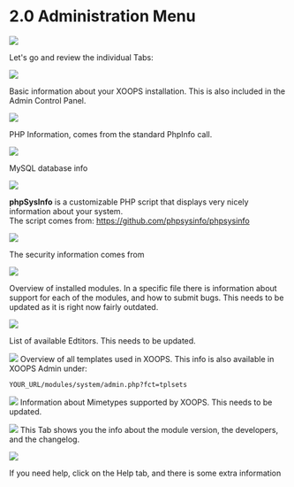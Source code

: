 # 2.0 Administration Menu

![](../assets/image001.png)

Let's go and review the individual Tabs:

![](../assets/image003.png)

Basic information about your XOOPS installation. This is also included in the Admin Control Panel.

![](../assets/image004.png)

PHP Information, comes from the standard PhpInfo call.

![](../assets/image005.png)

MySQL database info

![](../assets/image006.png)

**phpSysInfo** is a customizable PHP script that displays very nicely information about your system.  
The script comes from: https://github.com/phpsysinfo/phpsysinfo

![](../assets/image007.png)

The security information comes from 

![](../assets/image008.png)

Overview of installed modules. In a specific file there is information about support for each of the modules, and how to submit bugs. This needs to be updated as it is right now fairly outdated. 

![](../assets/image009.png)

List of available Edtitors. This needs to be updated.

![](../assets/image010.png)
Overview of all templates used in XOOPS. This info is also available in XOOPS Admin under:
```
YOUR_URL/modules/system/admin.php?fct=tplsets
```

![](../assets/image011.png)
Information about Mimetypes supported by XOOPS. This needs to be updated.

![](../assets/image012.png)
This Tab shows you the info about the module version, the developers, and the changelog. 

![](../assets/image013.png)

If you need help, click on the Help tab, and there is some extra information